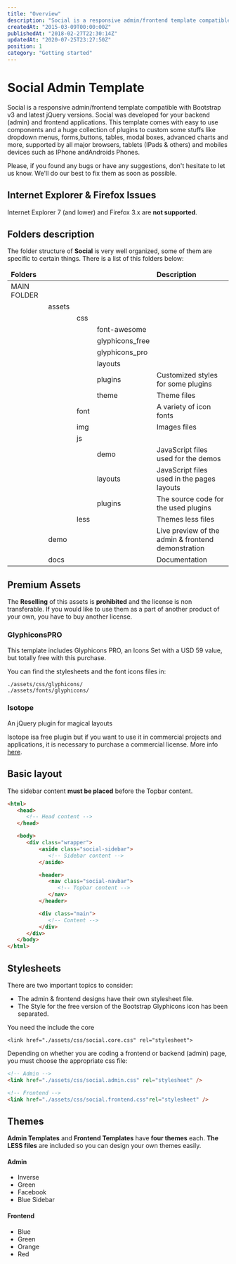 ```yaml
---
title: "Overview"
description: "Social is a responsive admin/frontend template compatible with Bootstrap v3 and latest jQuery versions, developed for your admin and frontend applications."
createdAt: "2015-03-09T00:00:00Z"
publishedAt: "2018-02-27T22:30:14Z"
updatedAt: "2020-07-25T23:27:50Z"
position: 1
category: "Getting started"
---
```


<docs-social-warning></docs-social-warning>

# Social Admin Template

Social is a responsive admin/frontend template compatible with Bootstrap v3 and latest jQuery versions. Social was developed for your backend (admin) and frontend applications. This template comes with easy to use components and a huge collection of plugins to custom some stuffs like dropdown menus, forms,buttons, tables, modal boxes, advanced charts and more, supported by all major browsers, tablets (IPads & others) and mobiles devices such as IPhone andAndroids Phones.

Please, if you found any bugs or have any suggestions, don't hesitate to let us know. We'll do our best to fix them as soon as possible.


## Internet Explorer & Firefox Issues

Internet Explorer 7 (and lower) and Firefox 3.x are **not supported**.


## Folders description

The folder structure of **Social** is very well organized, some of them are specific to certain things. There is a list of this folders below:

<div class="table-responsive">
  <table class="table table-striped table-bordered table-sm">
    <thead class="text-center">
      <tr>
        <td colspan="4"><strong>Folders</strong>
        </td>
        <td><strong>Description</strong>
        </td>
      </tr>
    </thead>
    <tbody>
      <tr>
        <td>MAIN FOLDER</td>
        <td>&nbsp;</td>
        <td>&nbsp;</td>
        <td>&nbsp;</td>
        <td>&nbsp;</td>
      </tr>
      <tr>
        <td>&nbsp;</td>
        <td>assets</td>
        <td>&nbsp;</td>
        <td>&nbsp;</td>
        <td>&nbsp;</td>
      </tr>
      <tr>
        <td>&nbsp;</td>
        <td>&nbsp;</td>
        <td>css</td>
        <td>&nbsp;</td>
        <td>&nbsp;</td>
      </tr>
      <tr>
        <td>&nbsp;</td>
        <td>&nbsp;</td>
        <td>&nbsp;</td>
        <td>font-awesome</td>
        <td>&nbsp;</td>
      </tr>
      <tr>
        <td>&nbsp;</td>
        <td>&nbsp;</td>
        <td>&nbsp;</td>
        <td>glyphicons_free</td>
        <td>&nbsp;</td>
      </tr>
      <tr>
        <td>&nbsp;</td>
        <td>&nbsp;</td>
        <td>&nbsp;</td>
        <td>glyphicons_pro</td>
        <td>&nbsp;</td>
      </tr>
      <tr>
        <td>&nbsp;</td>
        <td>&nbsp;</td>
        <td>&nbsp;</td>
        <td>layouts</td>
        <td>&nbsp;</td>
      </tr>
      <tr>
        <td>&nbsp;</td>
        <td>&nbsp;</td>
        <td>&nbsp;</td>
        <td>plugins</td>
        <td>Customized styles for some plugins</td>
      </tr>
      <tr>
        <td>&nbsp;</td>
        <td>&nbsp;</td>
        <td>&nbsp;</td>
        <td>theme</td>
        <td>Theme files</td>
      </tr>
      <tr>
        <td>&nbsp;</td>
        <td>&nbsp;</td>
        <td>font</td>
        <td>&nbsp;</td>
        <td>A variety of icon fonts</td>
      </tr>
      <tr>
        <td>&nbsp;</td>
        <td>&nbsp;</td>
        <td>img</td>
        <td>&nbsp;</td>
        <td>Images files</td>
      </tr>
      <tr>
        <td>&nbsp;</td>
        <td>&nbsp;</td>
        <td>js</td>
        <td>&nbsp;</td>
        <td>&nbsp;</td>
      </tr>
      <tr>
        <td>&nbsp;</td>
        <td>&nbsp;</td>
        <td>&nbsp;</td>
        <td>demo</td>
        <td>JavaScript files used for the demos</td>
      </tr>
      <tr>
        <td>&nbsp;</td>
        <td>&nbsp;</td>
        <td>&nbsp;</td>
        <td>layouts</td>
        <td>JavaScript files used in the pages layouts</td>
      </tr>
      <tr>
        <td>&nbsp;</td>
        <td>&nbsp;</td>
        <td>&nbsp;</td>
        <td>plugins</td>
        <td>The source code for the used plugins</td>
      </tr>
      <tr>
        <td>&nbsp;</td>
        <td>&nbsp;</td>
        <td>less</td>
        <td>&nbsp;</td>
        <td>Themes less files</td>
      </tr>
      <tr>
        <td>&nbsp;</td>
        <td>demo</td>
        <td>&nbsp;</td>
        <td>&nbsp;</td>
        <td>Live preview of the admin &amp; frontend demonstration</td>
      </tr>
      <tr>
        <td>&nbsp;</td>
        <td>docs</td>
        <td>&nbsp;</td>
        <td>&nbsp;</td>
        <td>Documentation</td>
      </tr>
    </tbody>
  </table>
</div>


## Premium Assets

The **Reselling** of this assets is **prohibited** and the license is non transferable. If you would like to use them as a part of another product of your own, you have to buy another license.

### GlyphiconsPRO

This template includes Glyphicons PRO, an Icons Set with a USD 59 value, but totally free with this purchase. 

You can find the stylesheets and the font icons files in:

```
./assets/css/glyphicons/
./assets/fonts/glyphicons/
```

### Isotope

An jQuery plugin for magical layouts 

Isotope isa free plugin but if you want to use it in commercial projects and applications, it is necessary to purchase a commercial license. More info [here](https://isotope.metafizzy.co/license.html).


## Basic layout

The sidebar content **must be placed** before the Topbar content.

```html
<html>
   <head>
      <!-- Head content -->
   </head>

   <body>
      <div class="wrapper">
          <aside class="social-sidebar">
             <!-- Sidebar content -->
          </aside>

          <header>
             <nav class="social-navbar">
                <!-- Topbar content -->
             </nav>
          </header>

          <div class="main">
             <!-- Content -->
          </div>
      </div>
   </body>
</html>
```

## Stylesheets

There are two important topics to consider:

- The admin & frontend designs have their own stylesheet file.
- The Style for the free version of the Bootstrap Glyphicons icon has been separated.

You need the include the core

`<link href="./assets/css/social.core.css" rel="stylesheet">` 

Depending on whether you are coding a frontend or backend (admin) page, you must choose the appropriate css file:

```html
<!-- Admin -->
<link href="./assets/css/social.admin.css" rel="stylesheet" />

<!-- Frontend -->
<link href="./assets/css/social.frontend.css"rel="stylesheet" />
```


## Themes

**Admin Templates** and **Frontend Templates** have **four themes** each. **The LESS files** are included so you can design your own themes easily.

#### Admin

- Inverse
- Green
- Facebook
- Blue Sidebar

#### Frontend

- Blue
- Green
- Orange
- Red
